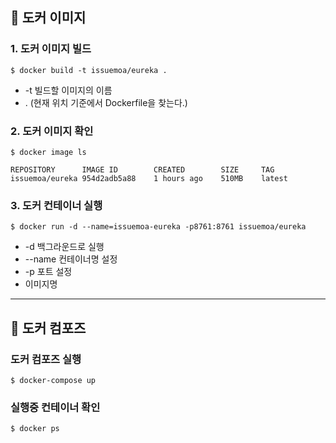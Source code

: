 ## 📌 도커 이미지
### 1. 도커 이미지 빌드
```$ docker build -t issuemoa/eureka .```
- -t 빌드할 이미지의 이름 
- . (현재 위치 기준에서 Dockerfile을 찾는다.)

### 2. 도커 이미지 확인
```$ docker image ls```
```
REPOSITORY      IMAGE ID        CREATED        SIZE     TAG          
issuemoa/eureka 954d2adb5a88    1 hours ago    510MB    latest
```

### 3. 도커 컨테이너 실행
```$ docker run -d --name=issuemoa-eureka -p8761:8761 issuemoa/eureka```
- -d 백그라운드로 실행
- --name 컨테이너명 설정
- -p 포트 설정
- 이미지명

---

## 📌 도커 컴포즈
### 도커 컴포즈 실행
```$ docker-compose up```

### 실행중 컨테이너 확인
```$ docker ps```
